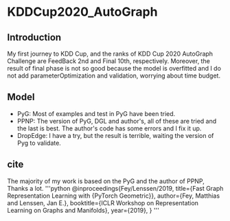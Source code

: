 # KDDCup2020_AutoGraph

## Introduction
My first journey to KDD Cup, and the ranks of KDD Cup 2020 AutoGraph Challenge are FeedBack 2nd and Final 10th, respectively. Moreover, the result of final phase is not so good because the model is overfitted and I do not add parameterOptimization and validation, worrying about time budget.

## Model
* PyG: Most of examples and test in PyG have been tried.
* PPNP: The version of PyG, DGL and author's, all of these are tried and the last is best. The author's code has some errors and I fix it up.
* DropEdge: I have a try, but the result is terrible, waiting the version of Pyg to validate.

## cite
The majority of my work is based on the PyG and the author of PPNP, Thanks a lot.
'''python
@inproceedings{Fey/Lenssen/2019,
  title={Fast Graph Representation Learning with {PyTorch Geometric}},
  author={Fey, Matthias and Lenssen, Jan E.},
  booktitle={ICLR Workshop on Representation Learning on Graphs and Manifolds},
  year={2019},
}
'''
